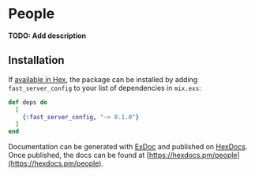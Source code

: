 # People

**TODO: Add description**

## Installation

If [available in Hex](https://hex.pm/docs/publish), the package can be installed
by adding `fast_server_config` to your list of dependencies in `mix.exs`:

```elixir
def deps do
  [
    {:fast_server_config, "~> 0.1.0"}
  ]
end
```

Documentation can be generated with [ExDoc](https://github.com/elixir-lang/ex_doc)
and published on [HexDocs](https://hexdocs.pm). Once published, the docs can
be found at [https://hexdocs.pm/people](https://hexdocs.pm/people).

